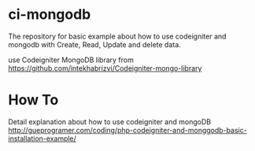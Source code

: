 # ci-mongodb
The repository for basic example about how to use codeigniter and mongodb with Create, Read, Update and delete data. 

use Codeigniter MongoDB library from https://github.com/intekhabrizvi/Codeigniter-mongo-library

# How To
Detail explanation about how to use codeigniter and mongoDB http://gueprogramer.com/coding/php-codeigniter-and-monggodb-basic-installation-example/
